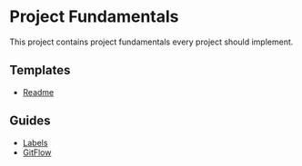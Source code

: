 # Project Fundamentals

This project contains project fundamentals every project should implement.

## Templates

- [Readme](tree/master/templates/readme)

## Guides

- [Labels](tree/master/guides/labels)
- [GitFlow](tree/master/guides/gitflow)
